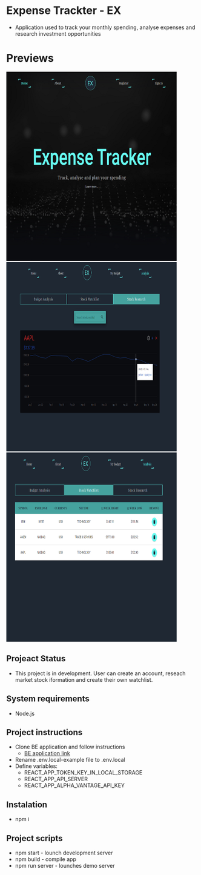 # Expense Trackter - EX
  * Application used to track your monthly spending, analyse expenses and research investment opportunities

# Previews 
<img src="https://github.com/EgidijusPetrauskas/expense-tracker/blob/master/previews/homepage.png" width=450, height=500 /><img src="https://github.com/EgidijusPetrauskas/expense-tracker/blob/master/previews/research-section.png" width=450, height=500 /><img src="https://github.com/EgidijusPetrauskas/expense-tracker/blob/master/previews/watchlist-section.png" width=450, height=500 />

## Projeact Status
  * This project is in development. User can create an account, reseach market stock iformation and create their own watchlist.

## System requirements
  * Node.js

## Project instructions
  * Clone BE application and follow instructions
     * [BE application link](https://github.com/EgidijusPetrauskas/expense-tracker-server)
  * Rename .env.local-example file to .env.local
  * Define variables:
    * REACT_APP_TOKEN_KEY_IN_LOCAL_STORAGE 
    * REACT_APP_API_SERVER 
    * REACT_APP_ALPHA_VANTAGE_API_KEY 

## Instalation
  * npm i

## Project scripts
  * npm start - lounch development server
  * npm build - compile app
  * npm run server - lounches demo server
